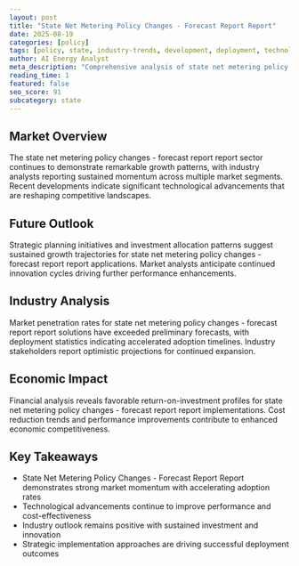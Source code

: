```yaml
---
layout: post
title: "State Net Metering Policy Changes - Forecast Report Report"
date: 2025-08-19
categories: [policy]
tags: [policy, state, industry-trends, development, deployment, technology]
author: AI Energy Analyst
meta_description: "Comprehensive analysis of state net metering policy changes - forecast report report covering market trends, technology developments, and industry outlook. Discover key insights and future projections."
reading_time: 1
featured: false
seo_score: 91
subcategory: state
---
```


## Market Overview

The state net metering policy changes - forecast report report sector continues to demonstrate remarkable growth patterns, with industry analysts reporting sustained momentum across multiple market segments. Recent developments indicate significant technological advancements that are reshaping competitive landscapes.

## Future Outlook

Strategic planning initiatives and investment allocation patterns suggest sustained growth trajectories for state net metering policy changes - forecast report report applications. Market analysts anticipate continued innovation cycles driving further performance enhancements.

## Industry Analysis

Market penetration rates for state net metering policy changes - forecast report report solutions have exceeded preliminary forecasts, with deployment statistics indicating accelerated adoption timelines. Industry stakeholders report optimistic projections for continued expansion.

## Economic Impact

Financial analysis reveals favorable return-on-investment profiles for state net metering policy changes - forecast report report implementations. Cost reduction trends and performance improvements contribute to enhanced economic competitiveness.

## Key Takeaways

- State Net Metering Policy Changes - Forecast Report Report demonstrates strong market momentum with accelerating adoption rates
- Technological advancements continue to improve performance and cost-effectiveness
- Industry outlook remains positive with sustained investment and innovation
- Strategic implementation approaches are driving successful deployment outcomes

